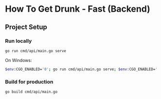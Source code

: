 # How To Get Drunk - Fast (Backend)

## Project Setup

### Run locally

```sh
go run cmd/api/main.go serve
```

On Windows:

```sh
$env:CGO_ENABLED='0'; go run cmd/api/main.go serve; $env:CGO_ENABLED=''
```

### Build for production

```sh
go build cmd/api/main.go
```

